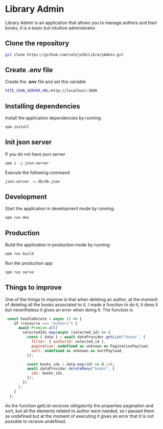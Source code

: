 # Library Admin

Library Admin is an application that allows you to manage authors and their books, it is a basic but intuitive administrator.

## Clone the repository
```sh
git clone https://github.com/salejo28/LibraryAdmin.git
```

## Create .env file
Create the **.env** file and set this variable

```sh
VITE_JSON_SERVER_URL=http://localhost:3000
```

## Installing dependencies

Install the application dependencies by running:

```sh
npm install
```

## Init json server
If you do not have json server 
```sh
npm i -g json-server
```

Execute the following command
```sh
json-server -w db/db.json
```

## Development

Start the application in development mode by running:

```sh
npm run dev
```

## Production

Build the application in production mode by running:

```sh
npm run build
```

Run the production app
```sh
npm run serve
```

## Things to improve

One of the things to improve is that when deleting an author, at the moment of deleting all the books associated to it, I made a function to do it, it does it but nevertheless it gives an error when doing it. The function is

```js
 const handleDelete = async () => {
    if (resource === "authors") {
      await Promise.all(
        selectedIds.map(async (selected_id) => {
          const { data } = await dataProvider.getList("books", {
            filter: { authorId: selected_id },
            pagination: undefined as unknown as PaginationPayload,
            sort: undefined as unknown as SortPayload,
          });

          const books_ids = data.map((d) => d.id);
          await dataProvider.deleteMany("books", {
            ids: books_ids,
          });
        })
      );
    }
  };
```

As the function getList receives obligatorily the properties pagination and sort, but all the elements related to author were needed, so I passed them as undefined but at the moment of executing it gives an error that it is not possible to receive undefined.